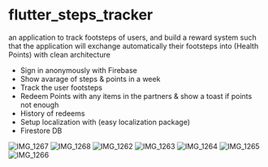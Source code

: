 # flutter_steps_tracker

an application to track footsteps of users, and build a reward system such that the application will exchange automatically their footsteps into (Health Points) with clean architecture 



- Sign in anonymously with Firebase
- Show avarage of steps & points in a week
- Track the user footsteps 
- Redeem Points with any items in the partners & show a toast if points not enough
- History of redeems
- Setup localization with (easy localization package)
- Firestore DB

![IMG_1267](https://user-images.githubusercontent.com/25689733/173203425-bec2090a-2b0a-46fb-954b-919433b59d57.PNG)
![IMG_1268](https://user-images.githubusercontent.com/25689733/173203427-39a91abd-c47a-4cf2-914f-fb34e2b80878.PNG)
![IMG_1262](https://user-images.githubusercontent.com/25689733/173203431-85ead903-cf93-4928-8aeb-1741c8d16b38.PNG)
![IMG_1263](https://user-images.githubusercontent.com/25689733/173203432-29a61137-f29f-4756-8b6e-51421bca6036.PNG)
![IMG_1264](https://user-images.githubusercontent.com/25689733/173203436-d37c48d6-aa03-41ff-aee9-b7a07e3f6b8f.PNG)
![IMG_1265](https://user-images.githubusercontent.com/25689733/173203439-128bb6a4-7602-42d5-aaa2-eae88d71d65c.PNG)
![IMG_1266](https://user-images.githubusercontent.com/25689733/173203441-3f8a1069-798e-4736-9f65-9507b43aad48.PNG)
